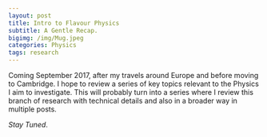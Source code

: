 ```yaml
---
layout: post
title: Intro to Flavour Physics
subtitle: A Gentle Recap. 
bigimg: /img/Mug.jpeg
categories: Physics
tags: research  
---
```


Coming September 2017, after my travels around Europe and before moving to Cambridge. I hope to review a series of key topics relevant to the Physics I aim to investigate. This will probably turn into a series where I review this branch of research with technical details and also in a broader way in multiple posts.

*Stay Tuned*.
